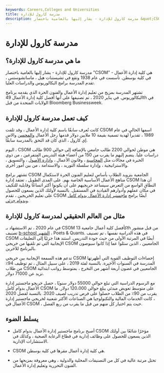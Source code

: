 ```yaml
---
keywords: Careers,Colleges and Universities
title: مدرسة كارول للإدارة
description: مدرسة كارول للإدارة - يشار إليها بالعامية باختصار &quot;CSOM&quot; - هي كلية إدارة الأعمال في كلية بوسطن.
---
```


# مدرسة كارول للإدارة
## ما هي مدرسة كارول للإدارة؟

مدرسة كارول للإدارة - يشار إليها بالعامية باختصار "CSOM" - هي كلية إدارة الأعمال في كلية بوسطن. تأسست في عام 1938 وتقع في تشيستنات هيل ، ماساتشوستس ، تقدم المدرسة برامج البكالوريوس والدراسات العليا.

تشتهر المدرسة بمزيج من تعليم إدارة الأعمال والفنون الحرة الذي يقدمه برنامج البكالوريوس. في يناير 2020 ، تم تصنيفها على أنها أفضل كلية إدارة الأعمال 49th في الولايات المتحدة من قبل Bloomberg Businessweek.

## كيف تعمل مدرسة كارول للإدارة

كانت تُعرف سابقًا باسم كلية إدارة الأعمال ، وقد تلقت CSOM اسمها الحالي في عام 1989 ، تقديراً لهدية تسمية بقيمة 10 ملايين دولار قدمها رجل الأعمال [والمحسن](/philanthropy) والاس إي كارول ، الذي كان قد التحق بالمدرسة سابقًا.

اليوم ، CSOM هي موطن لحوالي 2200 طالب جامعي بالإضافة إلى حوالي 900 طالب دراسات عليا. ينضم إليهم ما يقرب من 150 من أعضاء هيئة التدريس المتفرغين ، من ذوي الخبرة في مجالات مثل [المحاسبة](/financialaccounting) ، وقانون الأعمال ، [وإدارة الأصول](/assetmanagement) ، والتسويق ، والاستراتيجية ، وإدارة سلسلة التوريد ، والاستدامة ، من بين أمور أخرى.

تشتهر برامج CSOM الجامعية بتزويد الطلاب بأساس لتعليم الفنون الحرة لاستكمال مناهج الأعمال الأساسية الخاصة بهم. على المدى الطويل ، تعتقد إدارة CSOM أن هذا النطاق الواسع من التعرض سيساعد خريجيهم على أن يكونوا أكثر اتساعًا وقابلية للتكيف في مكان عملهم وأدوارهم القيادية في المستقبل. بالنسبة لأولئك الذين يسعون للحصول على تعليم الخريجين ، تقدم CSOM أيضًا برامج [ماجستير إدارة الأعمال بدوام كامل وبدوام جزئي](/mba).

## مثال من العالم الحقيقي لمدرسة كارول للإدارة

في عام 2020 ، تم الاستشهاد بـ CSOM كأفضل كلية أعمال جامعية 13th من قبل منشور تصنيف [b-school الشهير](/b-school) ، Poets & Quants. في هذه الدراسة نفسها ، تم تصنيف CSOM أيضًا في المرتبة الأولى من حيث جودة التدريس. استند هذا جزئيًا إلى التعليقات الإيجابية التي تم تلقيها من خريجي CSOM الجامعيين ، الذين سئلوا عما إذا كانوا سيوصون بالبرنامج للآخرين.

تدعم هذه السمعة الإيجابية بين خريجي CSOM إحصاءات التوظيف القوية التي أظهرتها المدرسة في السنوات الأخيرة. بالنسبة لفئة 2019 ، على سبيل المثال ، تم توظيف 94٪ من طلاب CSOM الجامعيين في غضون أربعة أشهر من التخرج ، بمتوسط رواتب ابتدائية تزيد عن 71000 دولار.

مع الرسوم الدراسية التي تبلغ حوالي 55000 دولار سنويًا ، حصل خريجو ماجستير إدارة الأعمال بدوام كامل CSOM على متوسط تعويض مبدئي يبلغ حوالي 120،000 دولار. ما يقرب من 90٪ من الطلاب حصلوا على فرص تدريب لصيف 2020. بالنسبة لفصل 2020 ، كانت الخدمات المالية والتكنولوجيا هي الصناعات الأكثر شعبية لخريجي ماجستير إدارة الأعمال في CSOM ، حيث يتم اختيار كل منهم من قبل ما يقرب من ربع الفصل.

## يسلط الضوء

- أصبح برنامج ماجستير إدارة الأعمال بدوام كامل CSOM مؤخرًا شائعًا بين أولئك الذين يسعون للحصول على وظائف إدارية في قطاع الرعاية الصحية ، وكذلك في الاستشارات الإدارية.

- CSOM هي كلية إدارة أعمال مقرها في كلية بوسطن.

- تحتل مرتبة عالية في كل من التصنيفات المحلية والدولية ، وهي معروفة بمزيجها من الفنون التحررية وتعليم إدارة الأعمال.

